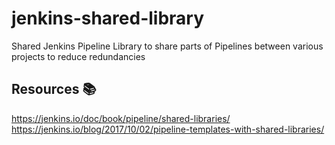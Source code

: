 # jenkins-shared-library
Shared Jenkins Pipeline Library to share parts of Pipelines between various projects to reduce redundancies

## Resources 📚
https://jenkins.io/doc/book/pipeline/shared-libraries/  
https://jenkins.io/blog/2017/10/02/pipeline-templates-with-shared-libraries/ 